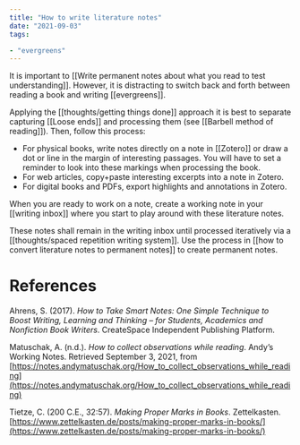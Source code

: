 ```yaml
---
title: "How to write literature notes"
date: "2021-09-03"
tags:

- "evergreens"
---
```


It is important to [[Write permanent notes about what you read to test understanding]]. However, it is distracting to switch back and forth between reading a book and writing [[evergreens]].

Applying the [[thoughts/getting things done]] approach it is best to separate capturing [[Loose ends]] and processing them (see [[Barbell method of reading]]). Then, follow this process:
- For physical books, write notes directly on a note in [[Zotero]] or draw a dot or line in the margin of interesting passages. You will have to set a reminder to look into these markings when processing the book.
- For web articles, copy+paste interesting excerpts into a note in Zotero.
- For digital books and PDFs, export highlights and annotations in Zotero.

When you are ready to work on a note, create a working note in your [[writing inbox]] where you start to play around with these literature notes.

These notes shall remain in the writing inbox until processed iteratively via a [[thoughts/spaced repetition writing system]]. Use the process in [[how to convert literature notes to permanent notes]] to create permanent notes.

# References

Ahrens, S. (2017). *How to Take Smart Notes: One Simple Technique to Boost Writing, Learning and Thinking – for Students, Academics and Nonfiction Book Writers*. CreateSpace Independent Publishing Platform.

Matuschak, A. (n.d.). *How to collect observations while reading*. Andyʼs Working Notes. Retrieved September 3, 2021, from [https://notes.andymatuschak.org/How_to_collect_observations_while_reading](https://notes.andymatuschak.org/How_to_collect_observations_while_reading)

Tietze, C. (200 C.E., 32:57). *Making Proper Marks in Books*. Zettelkasten. [https://www.zettelkasten.de/posts/making-proper-marks-in-books/](https://www.zettelkasten.de/posts/making-proper-marks-in-books/)